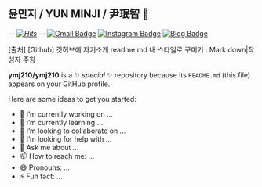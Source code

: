 ## 윤민지 / YUN MINJI / 尹珉智 👋

*--
[![Hits](https://hits.seeyoufarm.com/api/count/incr/badge.svg?url=https%3A%2F%2Fgithub.com%2Fchajuhui123&count_bg=%23FFD5D5&title_bg=%23FF7575&icon=&icon_color=%23E7E7E7&title=VISIT&edge_flat=false)](https://hits.seeyoufarm.com)
--*
[![Gmail Badge](https://img.shields.io/badge/Gmail-d14836?style=flat-square&logo=Gmail&logoColor=white&link=mailto:jjuhee0913@gmail.com)](mailto:jjuhee0913@gmail.com)
[![Instagram Badge](https://img.shields.io/badge/-Instagram-dd2a7b?style=flat-square&logo=instagram&logoColor=white&link=https://www.instagram.com/02.10.8/)](https://www.instagram.com/02.10.8/) 
[![Blog Badge](http://img.shields.io/badge/-Blog-brightgreen?style=flat-square&logo=FF5722&link=https://blog.naver.com/mean_zz)](https://blog.naver.com/mean_zz)

[출처] [Github] 깃허브에 자기소개 readme.md 내 스타일로 꾸미기 : Mark down|작성자 주힝




**ymj210/ymj210** is a ✨ _special_ ✨ repository because its `README.md` (this file) appears on your GitHub profile.

Here are some ideas to get you started:

- 🔭 I’m currently working on ...
- 🌱 I’m currently learning ...
- 👯 I’m looking to collaborate on ...
- 🤔 I’m looking for help with ...
- 💬 Ask me about ...
- 📫 How to reach me: ...
- 😄 Pronouns: ...
- ⚡ Fun fact: ...

